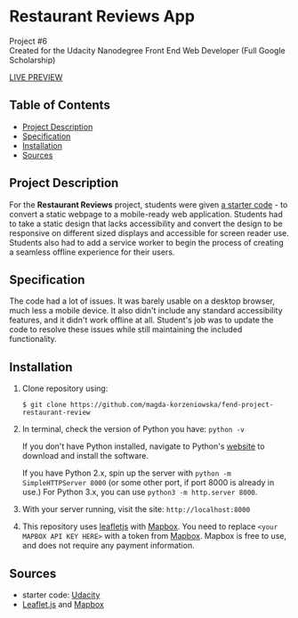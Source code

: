 # Restaurant Reviews App

Project #6<br>
Created for the Udacity Nanodegree Front End Web Developer (Full Google Scholarship)

[LIVE PREVIEW](https://magda-korzeniowska.github.io/fend-project-restaurant-review/)

## Table of Contents

* [Project Description](#project-description)
* [Specification](#specification)
* [Installation](#installation)
* [Sources](#sources)

## Project Description

For the **Restaurant Reviews** project, students were given [a starter code](https://github.com/udacity/mws-restaurant-stage-1) - to convert a static webpage to a mobile-ready web application. Students had to take a static design that lacks accessibility and convert the design to be responsive on different sized displays and accessible for screen reader use. Students also had to add a service worker to begin the process of creating a seamless offline experience for their users.

## Specification

The code had a lot of issues. It was barely usable on a desktop browser, much less a mobile device. It also didn't include any standard accessibility features, and it didn't work offline at all. Student's job was to update the code to resolve these issues while still maintaining the included functionality.

## Installation
1. Clone repository using:

    `$ git clone https://github.com/magda-korzeniowska/fend-project-restaurant-review`

2.  In terminal, check the version of Python you have: `python -v`

    If you don't have Python installed, navigate to Python's [website](https://www.python.org/) to download and install the software.

     If you have Python 2.x, spin up the server with `python -m SimpleHTTPServer 8000` (or some other port, if port 8000 is already in use.)
     For Python 3.x, you can use `python3 -m http.server 8000`.

3. With your server running, visit the site: `http://localhost:8000`

4. This repository uses [leafletjs](https://leafletjs.com/) with [Mapbox](https://www.mapbox.com/). You need to replace `<your MAPBOX API KEY HERE>` with a token from [Mapbox](https://www.mapbox.com/). Mapbox is free to use, and does not require any payment information.

## Sources
- starter code: [Udacity](https://github.com/udacity/mws-restaurant-stage-1)
- [Leaflet.js](https://leafletjs.com/) and [Mapbox](https://www.mapbox.com/)

